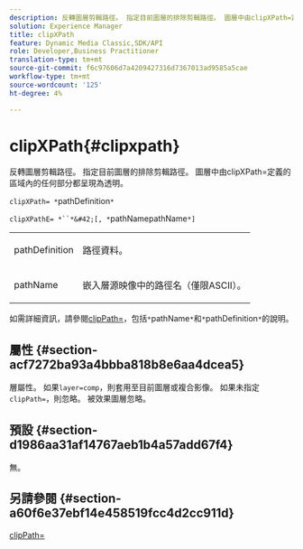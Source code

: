 ```yaml
---
description: 反轉圖層剪輯路徑。 指定目前圖層的排除剪輯路徑。 圖層中由clipXPath=定義的區域內的任何部分都呈現為透明。
solution: Experience Manager
title: clipXPath
feature: Dynamic Media Classic,SDK/API
role: Developer,Business Practitioner
translation-type: tm+mt
source-git-commit: f6c97606d7a4209427316d7367013ad9585a5cae
workflow-type: tm+mt
source-wordcount: '125'
ht-degree: 4%

---
```



# clipXPath{#clipxpath}

反轉圖層剪輯路徑。 指定目前圖層的排除剪輯路徑。 圖層中由clipXPath=定義的區域內的任何部分都呈現為透明。

`clipXPath= *`pathDefinition`*`

`clipXPathE= *``*&#42;[, *`pathNamepathName`*]`

<table id="simpletable_27AFC3A694874CF8B673460820EFD90D"> 
 <tr class="strow"> 
  <td class="stentry"> <p><span class="codeph"> <span class="varname"> pathDefinition</span> </span> </p> </td> 
  <td class="stentry"> <p>路徑資料。 </p></td> 
 </tr> 
 <tr class="strow"> 
  <td class="stentry"> <p><span class="codeph"> <span class="varname"> pathName</span> </span> </p> </td> 
  <td class="stentry"> <p>嵌入層源映像中的路徑名（僅限ASCII）。 </p></td> 
 </tr> 
</table>

如需詳細資訊，請參閱[clipPath=](../../../../../is-api/http-ref/image-serving-api-ref/c-http-protocol-reference/c-command-reference/r-clippath.md#reference-8139b1b52dc54749b51b109521ddf83d)，包括`*`pathName`*`和`*`pathDefinition`*`的說明。

## 屬性 {#section-acf7272ba93a4bbba818b8e6aa4dcea5}

層屬性。 如果`layer=comp`，則套用至目前圖層或複合影像。 如果未指定`clipPath=`，則忽略。 被效果圖層忽略。

## 預設 {#section-d1986aa31af14767aeb1b4a57add67f4}

無。

## 另請參閱 {#section-a60f6e37ebf14e458519fcc4d2cc911d}

[clipPath=](../../../../../is-api/http-ref/image-serving-api-ref/c-http-protocol-reference/c-command-reference/r-clippath.md#reference-8139b1b52dc54749b51b109521ddf83d)
